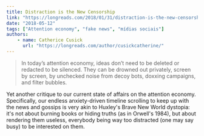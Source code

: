 ```yaml
---
title: Distraction is the New Censorship
link: "https://longreads.com/2018/01/31/distraction-is-the-new-censorship/"
date: "2018-05-12"
tags: ["Attention economy", "fake news", "mídias sociais"]
authors:
    - name: Catherice Cusick
      url: "https://longreads.com/author/cusickcatherine/"
---
```


<figure src="/images/bookmarks/estatua-bandeirantes-noise-awareness.jpg" title="Monument to the Bandeiras, International Noise Awareness Day in Brazil." attr="(Dario Oliveira/Anadolu Agency/Getty Images)"></figure>

> In today’s attention economy, ideas don’t need to be deleted or redacted to be silenced. They can be drowned out privately, screen by screen, by unchecked noise from decoy bots, doxxing campaigns, and filter bubbles.

Yet another critique to our current state of affairs on the attention economy. Specifically, our endless anxiety-driven timeline scrolling to keep up with the news and gossips is very akin to Huxley's Brave New World dystopia: it's not about burning books or hiding truths (as in Orwell's 1984), but about rendering them useless, everybody being way too distracted (one may say busy) to be interested on them.

